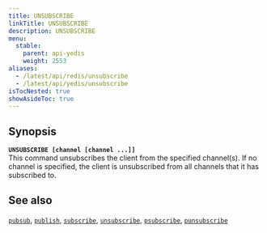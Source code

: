 ```yaml
---
title: UNSUBSCRIBE
linkTitle: UNSUBSCRIBE
description: UNSUBSCRIBE
menu:
  stable:
    parent: api-yedis
    weight: 2553
aliases:
  - /latest/api/redis/unsubscribe
  - /latest/api/yedis/unsubscribe
isTocNested: true
showAsideToc: true
---
```


## Synopsis

<b>`UNSUBSCRIBE [channel [channel ...]]`</b><br>
This command unsubscribes the client from the specified channel(s).
 If no channel is specified, the client is unsubscribed from all channels that it has subscribed to.

## See also

[`pubsub`](../pubsub/), 
[`publish`](../publish/), 
[`subscribe`](../subscribe/), 
[`unsubscribe`](../unsubscribe/), 
[`psubscribe`](../psubscribe/), 
[`punsubscribe`](../punsubscribe/)
